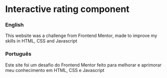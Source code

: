 <h1>Interactive rating component</h1>
<h3>English</h3>
<p>This website was a challenge from Frontend Mentor, made to improve my skills in HTML, CSS and Javascript</p>
<h3>Português</h3>
<p>Este site foi um desafio do Frontend Mentor feito para melhorar e aprimorar meu conhecimento em HTML, CSS e Javascript</p>
